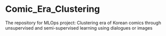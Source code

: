 # Comic_Era_Clustering
The repository for MLOps project: Clustering era of Korean comics through unsupervised and semi-supervised learning using dialogues or images
